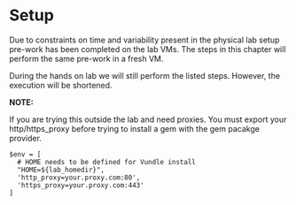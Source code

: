 # Setup

Due to constraints on time and variability present in the physical lab setup pre-work has been completed on the lab VMs. The steps in this chapter will perform the same pre-work in a fresh VM.

During the hands on lab we will still perform the listed steps. However, the execution will be shortened.

**NOTE:**

If you are trying this outside the lab and need proxies. You must export your http\/https\_proxy before trying to install a gem with the gem pacakge provider.

```
$env = [
  # HOME needs to be defined for Vundle install
  "HOME=${lab_homedir}",
  'http_proxy=your.proxy.com:80',
  'https_proxy=your.proxy.com:443'
]
```

